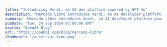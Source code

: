 ```yaml
---
title: "Introducing Verdi, an AI dev platform powered by GPT-4o"
description: "Mercado Libre introduces Verdi, an AI developer platform powered by GPT-4o"
summary: "Mercado Libre introduces Verdi, an AI developer platform powered by GPT-4o"
pubDate: "Tue, 24 Sep 2024 07:00:00 GMT"
source: "OpenAI Blog"
url: "https://openai.com/blog/mercado-libre"
thumbnail: "/assets/ai-icon.png"
---
```


